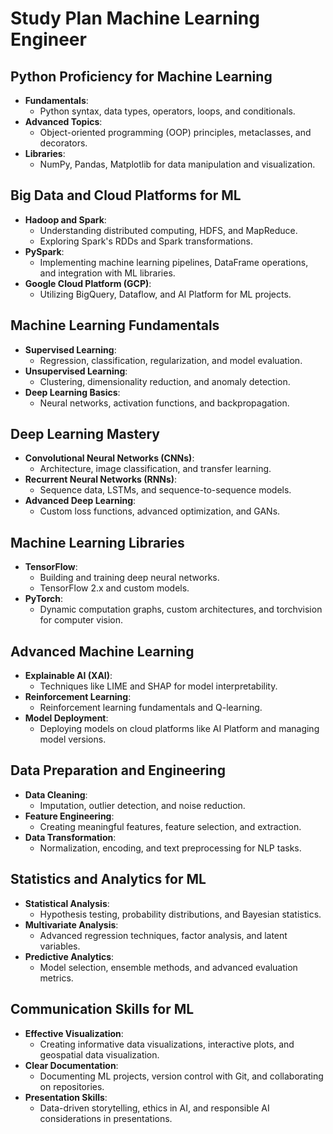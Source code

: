 # Study Plan Machine Learning Engineer

## Python Proficiency for Machine Learning

- **Fundamentals**:
  - Python syntax, data types, operators, loops, and conditionals.
- **Advanced Topics**:
  - Object-oriented programming (OOP) principles, metaclasses, and decorators.
- **Libraries**:
  - NumPy, Pandas, Matplotlib for data manipulation and visualization.

## Big Data and Cloud Platforms for ML

- **Hadoop and Spark**:
  - Understanding distributed computing, HDFS, and MapReduce.
  - Exploring Spark's RDDs and Spark transformations.
- **PySpark**:
  - Implementing machine learning pipelines, DataFrame operations, and integration with ML libraries.
- **Google Cloud Platform (GCP)**:
  - Utilizing BigQuery, Dataflow, and AI Platform for ML projects.

## Machine Learning Fundamentals

- **Supervised Learning**:
  - Regression, classification, regularization, and model evaluation.
- **Unsupervised Learning**:
  - Clustering, dimensionality reduction, and anomaly detection.
- **Deep Learning Basics**:
  - Neural networks, activation functions, and backpropagation.

## Deep Learning Mastery

- **Convolutional Neural Networks (CNNs)**:
  - Architecture, image classification, and transfer learning.
- **Recurrent Neural Networks (RNNs)**:
  - Sequence data, LSTMs, and sequence-to-sequence models.
- **Advanced Deep Learning**:
  - Custom loss functions, advanced optimization, and GANs.

## Machine Learning Libraries

- **TensorFlow**:
  - Building and training deep neural networks.
  - TensorFlow 2.x and custom models.
- **PyTorch**:
  - Dynamic computation graphs, custom architectures, and torchvision for computer vision.

## Advanced Machine Learning

- **Explainable AI (XAI)**:
  - Techniques like LIME and SHAP for model interpretability.
- **Reinforcement Learning**:
  - Reinforcement learning fundamentals and Q-learning.
- **Model Deployment**:
  - Deploying models on cloud platforms like AI Platform and managing model versions.

## Data Preparation and Engineering

- **Data Cleaning**:
  - Imputation, outlier detection, and noise reduction.
- **Feature Engineering**:
  - Creating meaningful features, feature selection, and extraction.
- **Data Transformation**:
  - Normalization, encoding, and text preprocessing for NLP tasks.

## Statistics and Analytics for ML

- **Statistical Analysis**:
  - Hypothesis testing, probability distributions, and Bayesian statistics.
- **Multivariate Analysis**:
  - Advanced regression techniques, factor analysis, and latent variables.
- **Predictive Analytics**:
  - Model selection, ensemble methods, and advanced evaluation metrics.

## Communication Skills for ML

- **Effective Visualization**:
  - Creating informative data visualizations, interactive plots, and geospatial data visualization.
- **Clear Documentation**:
  - Documenting ML projects, version control with Git, and collaborating on repositories.
- **Presentation Skills**:
  - Data-driven storytelling, ethics in AI, and responsible AI considerations in presentations.
